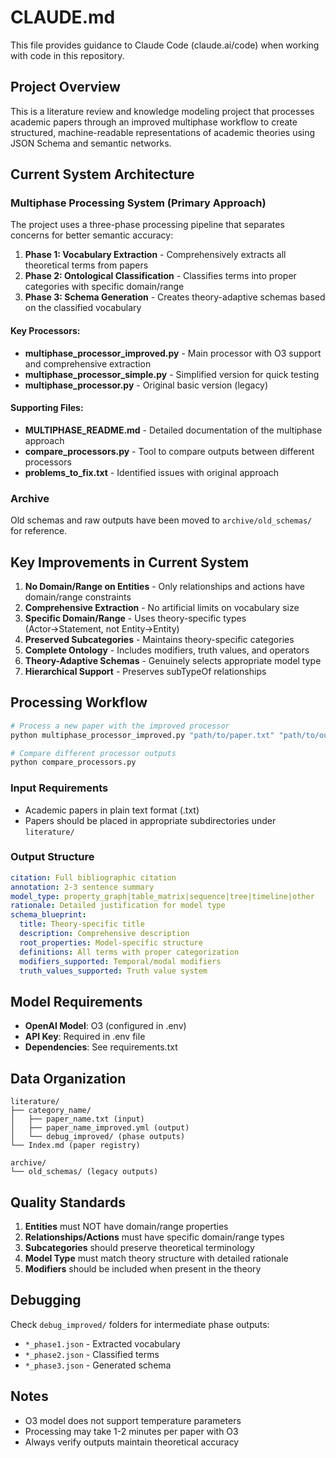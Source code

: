 # CLAUDE.md

This file provides guidance to Claude Code (claude.ai/code) when working with code in this repository.

## Project Overview

This is a literature review and knowledge modeling project that processes academic papers through an improved multiphase workflow to create structured, machine-readable representations of academic theories using JSON Schema and semantic networks.

## Current System Architecture

### Multiphase Processing System (Primary Approach)

The project uses a three-phase processing pipeline that separates concerns for better semantic accuracy:

1. **Phase 1: Vocabulary Extraction** - Comprehensively extracts all theoretical terms from papers
2. **Phase 2: Ontological Classification** - Classifies terms into proper categories with specific domain/range
3. **Phase 3: Schema Generation** - Creates theory-adaptive schemas based on the classified vocabulary

#### Key Processors:
- **multiphase_processor_improved.py** - Main processor with O3 support and comprehensive extraction
- **multiphase_processor_simple.py** - Simplified version for quick testing
- **multiphase_processor.py** - Original basic version (legacy)

#### Supporting Files:
- **MULTIPHASE_README.md** - Detailed documentation of the multiphase approach
- **compare_processors.py** - Tool to compare outputs between different processors
- **problems_to_fix.txt** - Identified issues with original approach

### Archive

Old schemas and raw outputs have been moved to `archive/old_schemas/` for reference.

## Key Improvements in Current System

1. **No Domain/Range on Entities** - Only relationships and actions have domain/range constraints
2. **Comprehensive Extraction** - No artificial limits on vocabulary size
3. **Specific Domain/Range** - Uses theory-specific types (Actor→Statement, not Entity→Entity)
4. **Preserved Subcategories** - Maintains theory-specific categories
5. **Complete Ontology** - Includes modifiers, truth values, and operators
6. **Theory-Adaptive Schemas** - Genuinely selects appropriate model type
7. **Hierarchical Support** - Preserves subTypeOf relationships

## Processing Workflow

```bash
# Process a new paper with the improved processor
python multiphase_processor_improved.py "path/to/paper.txt" "path/to/output.yml"

# Compare different processor outputs
python compare_processors.py
```

### Input Requirements
- Academic papers in plain text format (.txt)
- Papers should be placed in appropriate subdirectories under `literature/`

### Output Structure
```yaml
citation: Full bibliographic citation
annotation: 2-3 sentence summary
model_type: property_graph|table_matrix|sequence|tree|timeline|other
rationale: Detailed justification for model type
schema_blueprint:
  title: Theory-specific title
  description: Comprehensive description
  root_properties: Model-specific structure
  definitions: All terms with proper categorization
  modifiers_supported: Temporal/modal modifiers
  truth_values_supported: Truth value system
```

## Model Requirements

- **OpenAI Model**: O3 (configured in .env)
- **API Key**: Required in .env file
- **Dependencies**: See requirements.txt

## Data Organization

```
literature/
├── category_name/
│   ├── paper_name.txt (input)
│   ├── paper_name_improved.yml (output)
│   └── debug_improved/ (phase outputs)
└── Index.md (paper registry)

archive/
└── old_schemas/ (legacy outputs)
```

## Quality Standards

1. **Entities** must NOT have domain/range properties
2. **Relationships/Actions** must have specific domain/range types
3. **Subcategories** should preserve theoretical terminology
4. **Model Type** must match theory structure with detailed rationale
5. **Modifiers** should be included when present in the theory

## Debugging

Check `debug_improved/` folders for intermediate phase outputs:
- `*_phase1.json` - Extracted vocabulary
- `*_phase2.json` - Classified terms
- `*_phase3.json` - Generated schema

## Notes

- O3 model does not support temperature parameters
- Processing may take 1-2 minutes per paper with O3
- Always verify outputs maintain theoretical accuracy
